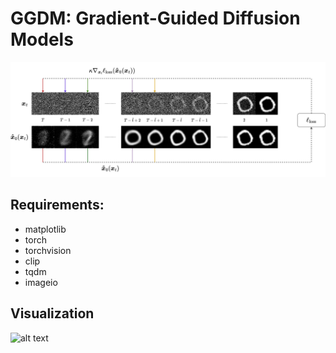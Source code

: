 # GGDM: Gradient-Guided Diffusion Models

![alt text](https://github.com/AditMeh/GGDM/blob/gradient_guided_diffusion/MNIST_PNG.png?raw=true)

## Requirements:
- matplotlib
- torch
- torchvision
- clip
- tqdm
- imageio

## Visualization

![alt text](https://github.com/AditMeh/GGDM/blob/gradient_guided_diffusion/mnist_visualization_full.gif?raw=true)



